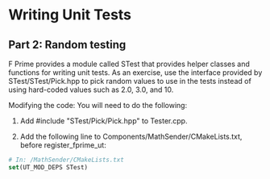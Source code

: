 # Writing Unit Tests 

## Part 2: Random testing

F Prime provides a module called STest that provides helper classes and functions for writing unit tests. As an exercise, use the interface provided by STest/STest/Pick.hpp to pick random values to use in the tests instead of using hard-coded values such as 2.0, 3.0, and 10.

Modifying the code: You will need to do the following:

   1. Add #include "STest/Pick/Pick.hpp" to Tester.cpp.

   2. Add the following line to Components/MathSender/CMakeLists.txt, before register_fprime_ut:

   ```cmake 
   # In: /MathSender/CMakeLists.txt
   set(UT_MOD_DEPS STest)
   ```

